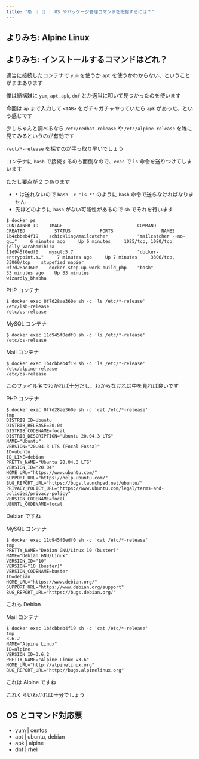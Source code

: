 ```yaml
---
title: "📚 ｜ 🐧 ｜ OS やパッケージ管理コマンドを把握するには？"
---
```


## よりみち: Alpine Linux
## よりみち: インストールするコマンドはどれ？
適当に接続したコンテナで `yum` を使うか `apt` を使うかわからない、ということがままあります

僕は結構雑に `yum`, `apt`, `apk`, `dnf` とか適当に叩いて見つかったのを使います

今回は `ap` まで入力して `<TAB>` をガチャガチャやっていたら `apk` があった、という感じです

少しちゃんと調べるなら `/etc/redhat-release` や `/etc/alpine-release` を雑に見てみるというのが有効です

`/ect/*-release` を探すのが手っ取り早いでしょう

コンテナに `bash` で接続するのも面倒なので、`exec` で `ls` 命令を送りつけてしまいます

ただし要点が 2 つあります

- `*` は送れないので `bash -c 'ls *'` のように `bash` 命令で送らなければなりません
- 先ほどのように `bash` がない可能性があるので `sh` でそれを行います

```
$ docker ps
CONTAINER ID    IMAGE                            COMMAND                    CREATED           STATUS           PORTS                  NAMES
1b4cbbeb4f19    schickling/mailcatcher           "mailcatcher --no-qu…"     6 minutes ago     Up 6 minutes     1025/tcp, 1080/tcp     jolly_varahamihira
11d945f0edf0    mysql:5.7                        "docker-entrypoint.s…"     7 minutes ago     Up 7 minutes     3306/tcp, 33060/tcp    stupefied_napier
0f7d28ae360e    docker-step-up-work-build_php    "bash"                     33 minutes ago    Up 33 minutes                           wizardly_bhabha
```

PHP コンテナ

```
$ docker exec 0f7d28ae360e sh -c 'ls /etc/*-release'
/etc/lsb-release
/etc/os-release
```

MySQL コンテナ
```
$ docker exec 11d945f0edf0 sh -c 'ls /etc/*-release'
/etc/os-release
```

Mail コンテナ
```
$ docker exec 1b4cbbeb4f19 sh -c 'ls /etc/*-release'
/etc/alpine-release
/etc/os-release
```

このファイル名でわかれば十分だし、わからなければ中を見れば良いです

PHP コンテナ
```
$ docker exec 0f7d28ae360e sh -c 'cat /etc/*-release'                                                                                                                                                   tmp
DISTRIB_ID=Ubuntu
DISTRIB_RELEASE=20.04
DISTRIB_CODENAME=focal
DISTRIB_DESCRIPTION="Ubuntu 20.04.3 LTS"
NAME="Ubuntu"
VERSION="20.04.3 LTS (Focal Fossa)"
ID=ubuntu
ID_LIKE=debian
PRETTY_NAME="Ubuntu 20.04.3 LTS"
VERSION_ID="20.04"
HOME_URL="https://www.ubuntu.com/"
SUPPORT_URL="https://help.ubuntu.com/"
BUG_REPORT_URL="https://bugs.launchpad.net/ubuntu/"
PRIVACY_POLICY_URL="https://www.ubuntu.com/legal/terms-and-policies/privacy-policy"
VERSION_CODENAME=focal
UBUNTU_CODENAME=focal
```

Debian ですね

MySQL コンテナ
```
$ docker exec 11d945f0edf0 sh -c 'cat /etc/*-release'                                                                                                                                                   tmp
PRETTY_NAME="Debian GNU/Linux 10 (buster)"
NAME="Debian GNU/Linux"
VERSION_ID="10"
VERSION="10 (buster)"
VERSION_CODENAME=buster
ID=debian
HOME_URL="https://www.debian.org/"
SUPPORT_URL="https://www.debian.org/support"
BUG_REPORT_URL="https://bugs.debian.org/"
```

これも Debian

Mail コンテナ
```
$ docker exec 1b4cbbeb4f19 sh -c 'cat /etc/*-release'                                                                                                                                                   tmp
3.6.2
NAME="Alpine Linux"
ID=alpine
VERSION_ID=3.6.2
PRETTY_NAME="Alpine Linux v3.6"
HOME_URL="http://alpinelinux.org"
BUG_REPORT_URL="http://bugs.alpinelinux.org"
```

これは Alpine ですね

これくらいわかれば十分でしょう

## OS とコマンド対応票
+ yum | centos
+ apt | ubuntu, debian
+ apk | alpine
+ dnf | rhel

